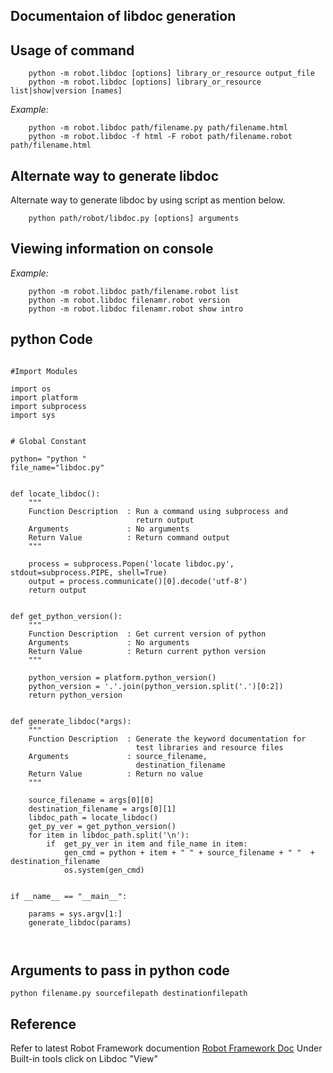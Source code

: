## Documentaion of libdoc generation ##


## Usage of command ##

```
    python -m robot.libdoc [options] library_or_resource output_file
    python -m robot.libdoc [options] library_or_resource list|show|version [names]
```

_Example:_
```
    python -m robot.libdoc path/filename.py path/filename.html
    python -m robot.libdoc -f html -F robot path/filename.robot path/filename.html
```



## Alternate way to generate libdoc ##

Alternate way to generate libdoc by using script as mention below.
```
    python path/robot/libdoc.py [options] arguments
```

## Viewing information on console ##
_Example:_
```
    python -m robot.libdoc path/filename.robot list
    python -m robot.libdoc filenamr.robot version
    python -m robot.libdoc filenamr.robot show intro
```

## python Code ##

```

#Import Modules

import os
import platform
import subprocess
import sys


# Global Constant

python= "python "
file_name="libdoc.py"


def locate_libdoc():
    """
    Function Description  : Run a command using subprocess and
                            return output
    Arguments             : No arguments
    Return Value          : Return command output
    """

    process = subprocess.Popen('locate libdoc.py', stdout=subprocess.PIPE, shell=True)
    output = process.communicate()[0].decode('utf-8')
    return output


def get_python_version():
    """
    Function Description  : Get current version of python
    Arguments             : No arguments
    Return Value          : Return current python version
    """

    python_version = platform.python_version()
    python_version = '.'.join(python_version.split('.')[0:2])
    return python_version


def generate_libdoc(*args):
    """
    Function Description  : Generate the keyword documentation for
                            test libraries and resource files
    Arguments             : source_filename,
                            destination_filename
    Return Value          : Return no value
    """

    source_filename = args[0][0]
    destination_filename = args[0][1]
    libdoc_path = locate_libdoc()
    get_py_ver = get_python_version()
    for item in libdoc_path.split('\n'):
        if  get_py_ver in item and file_name in item:
            gen_cmd = python + item + " " + source_filename + " "  + destination_filename
            os.system(gen_cmd)


if __name__ == "__main__":

    params = sys.argv[1:]
    generate_libdoc(params)

 
```
## Arguments to pass in python code ##
```
python filename.py sourcefilepath destinationfilepath
```

## Reference ##

Refer to latest Robot Framework documention [Robot Framework Doc](https://robotframework.org/robotframework/)
Under Built-in tools
click on Libdoc "View"
